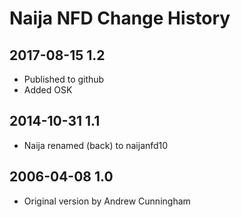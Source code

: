 # Naija NFD Change History

## 2017-08-15 1.2
* Published to github
* Added OSK

## 2014-10-31 1.1
* Naija renamed (back) to naijanfd10

## 2006-04-08 1.0
* Original version by Andrew Cunningham
